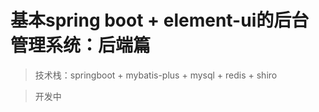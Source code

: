 # 基本spring boot + element-ui的后台管理系统：后端篇

> 技术栈：springboot + mybatis-plus + mysql + redis + shiro

> 开发中
